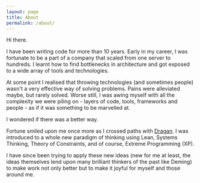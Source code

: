 ```yaml
---
layout: page
title: About
permalink: /about/
---
```


Hi there.

I have been writing code for more than 10 years. Early in my career, I was fortunate to be a part of a company that scaled from one server to hundreds. I learnt how to find bottlenecks in architecture and got exposed to a wide array of tools and technologies.

At some point I realised that throwing technologies (and sometimes people) wasn't a very effective way of solving problems. Pains were alleviated maybe, but rarely solved. Worse still, I was awing myself with all the complexity we were piling on - layers of code, tools, frameworks and people - as if it was something to be marvelled at.

I wondered if there was a better way.

Fortune smiled upon me once more as I crossed paths with [Dragan](https://dragan-stepanovic.github.io/). I was introduced to a whole new paradigm of thinking using Lean, Systems Thinking, Theory of Constraints, and of course, Extreme Programming (XP).

I have since been trying to apply these new ideas (new for me at least, the ideas themselves lend upon many brilliant thinkers of the past like Deming) to make work not only better but to make it joyful for myself and those around me.